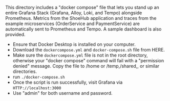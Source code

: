 
This directory includes a "docker compose" file that lets you stand up an entire Grafana Stack (Grafana, Alloy, Loki, and Tempo) alongside Prometheus. Metrics from the ShoeHub application and traces from the example microservices (OrderService and PaymentService) are automatically sent to Prometheus and Tempo. A sample dashboard is also provided.

- Ensure that Docker Desktop is installed on your computer.
- Download the ``dockercompose.yml`` and ``docker-compose.sh`` file from HERE.
- Make sure the ``dockercompose.yml`` file is not in the root directory, otherwise your "docker compose" command will fail with a "permission denied" message. Copy the file to /home or /temp,/shared,, or similar directories.
- run ``./docker-compose.sh``
- Once the script is run successfully, visit Grafana via ``HTTP://localhost:3000``
- Use "admin" for both username and password.
